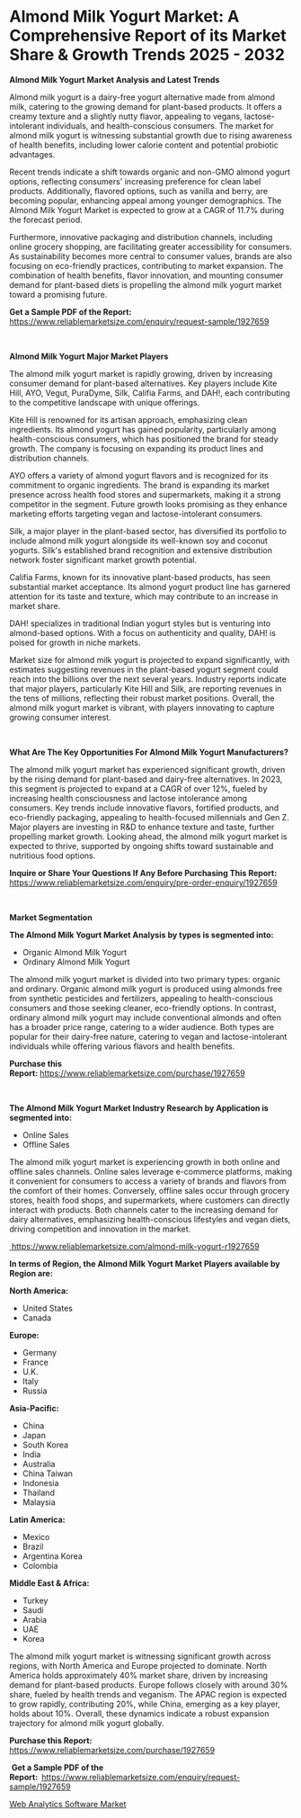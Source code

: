 <p><h1>Almond Milk Yogurt Market: A Comprehensive Report of its Market Share & Growth Trends 2025 - 2032</h1></p><p><strong>Almond Milk Yogurt Market Analysis and Latest Trends</strong></p>
<p><p>Almond milk yogurt is a dairy-free yogurt alternative made from almond milk, catering to the growing demand for plant-based products. It offers a creamy texture and a slightly nutty flavor, appealing to vegans, lactose-intolerant individuals, and health-conscious consumers. The market for almond milk yogurt is witnessing substantial growth due to rising awareness of health benefits, including lower calorie content and potential probiotic advantages.</p><p>Recent trends indicate a shift towards organic and non-GMO almond yogurt options, reflecting consumers' increasing preference for clean label products. Additionally, flavored options, such as vanilla and berry, are becoming popular, enhancing appeal among younger demographics. The Almond Milk Yogurt Market is expected to grow at a CAGR of 11.7% during the forecast period. </p><p>Furthermore, innovative packaging and distribution channels, including online grocery shopping, are facilitating greater accessibility for consumers. As sustainability becomes more central to consumer values, brands are also focusing on eco-friendly practices, contributing to market expansion. The combination of health benefits, flavor innovation, and mounting consumer demand for plant-based diets is propelling the almond milk yogurt market toward a promising future.</p></p>
<p><strong>Get a Sample PDF of the Report:&nbsp;</strong> <a href="https://www.reliablemarketsize.com/enquiry/request-sample/1927659?utm_campaign=1879&utm_medium=2&utm_source=Github&utm_content=ia&utm_term=15012025&utm_id=almond-milk-yogurt">https://www.reliablemarketsize.com/enquiry/request-sample/1927659</a></p>
<p>&nbsp;</p>
<p><strong>Almond Milk Yogurt Major Market Players</strong></p>
<p><p>The almond milk yogurt market is rapidly growing, driven by increasing consumer demand for plant-based alternatives. Key players include Kite Hill, AYO, Vegut, PuraDyme, Silk, Califia Farms, and DAH!, each contributing to the competitive landscape with unique offerings.</p><p>Kite Hill is renowned for its artisan approach, emphasizing clean ingredients. Its almond yogurt has gained popularity, particularly among health-conscious consumers, which has positioned the brand for steady growth. The company is focusing on expanding its product lines and distribution channels.</p><p>AYO offers a variety of almond yogurt flavors and is recognized for its commitment to organic ingredients. The brand is expanding its market presence across health food stores and supermarkets, making it a strong competitor in the segment. Future growth looks promising as they enhance marketing efforts targeting vegan and lactose-intolerant consumers.</p><p>Silk, a major player in the plant-based sector, has diversified its portfolio to include almond milk yogurt alongside its well-known soy and coconut yogurts. Silk's established brand recognition and extensive distribution network foster significant market growth potential.</p><p>Califia Farms, known for its innovative plant-based products, has seen substantial market acceptance. Its almond yogurt product line has garnered attention for its taste and texture, which may contribute to an increase in market share.</p><p>DAH! specializes in traditional Indian yogurt styles but is venturing into almond-based options. With a focus on authenticity and quality, DAH! is poised for growth in niche markets.</p><p>Market size for almond milk yogurt is projected to expand significantly, with estimates suggesting revenues in the plant-based yogurt segment could reach into the billions over the next several years. Industry reports indicate that major players, particularly Kite Hill and Silk, are reporting revenues in the tens of millions, reflecting their robust market positions. Overall, the almond milk yogurt market is vibrant, with players innovating to capture growing consumer interest.</p></p>
<p>&nbsp;</p>
<p><strong>What Are The Key Opportunities For Almond Milk Yogurt Manufacturers?</strong></p>
<p><p>The almond milk yogurt market has experienced significant growth, driven by the rising demand for plant-based and dairy-free alternatives. In 2023, this segment is projected to expand at a CAGR of over 12%, fueled by increasing health consciousness and lactose intolerance among consumers. Key trends include innovative flavors, fortified products, and eco-friendly packaging, appealing to health-focused millennials and Gen Z. Major players are investing in R&D to enhance texture and taste, further propelling market growth. Looking ahead, the almond milk yogurt market is expected to thrive, supported by ongoing shifts toward sustainable and nutritious food options.</p></p>
<p><strong>Inquire or Share Your Questions If Any Before Purchasing This Report:</strong> <a href="https://www.reliablemarketsize.com/enquiry/pre-order-enquiry/1927659?utm_campaign=1879&utm_medium=2&utm_source=Github&utm_content=ia&utm_term=15012025&utm_id=almond-milk-yogurt">https://www.reliablemarketsize.com/enquiry/pre-order-enquiry/1927659</a></p>
<p>&nbsp;</p>
<p><strong>Market Segmentation</strong></p>
<p><strong>The Almond Milk Yogurt Market Analysis by types is segmented into:</strong></p>
<p><ul><li>Organic Almond Milk Yogurt</li><li>Ordinary Almond Milk Yogurt</li></ul></p>
<p><p>The almond milk yogurt market is divided into two primary types: organic and ordinary. Organic almond milk yogurt is produced using almonds free from synthetic pesticides and fertilizers, appealing to health-conscious consumers and those seeking cleaner, eco-friendly options. In contrast, ordinary almond milk yogurt may include conventional almonds and often has a broader price range, catering to a wider audience. Both types are popular for their dairy-free nature, catering to vegan and lactose-intolerant individuals while offering various flavors and health benefits.</p></p>
<p><strong>Purchase this Report:&nbsp;</strong><a href="https://www.reliablemarketsize.com/purchase/1927659?utm_campaign=1879&utm_medium=2&utm_source=Github&utm_content=ia&utm_term=15012025&utm_id=almond-milk-yogurt">https://www.reliablemarketsize.com/purchase/1927659</a></p>
<p>&nbsp;</p>
<p><strong>The Almond Milk Yogurt Market Industry Research by Application is segmented into:</strong></p>
<p><ul><li>Online Sales</li><li>Offline Sales</li></ul></p>
<p><p>The almond milk yogurt market is experiencing growth in both online and offline sales channels. Online sales leverage e-commerce platforms, making it convenient for consumers to access a variety of brands and flavors from the comfort of their homes. Conversely, offline sales occur through grocery stores, health food shops, and supermarkets, where customers can directly interact with products. Both channels cater to the increasing demand for dairy alternatives, emphasizing health-conscious lifestyles and vegan diets, driving competition and innovation in the market.</p></p>
<p><a href="https://www.reliablemarketsize.com/almond-milk-yogurt-r1927659?utm_campaign=1879&utm_medium=2&utm_source=Github&utm_content=ia&utm_term=15012025&utm_id=almond-milk-yogurt">&nbsp;https://www.reliablemarketsize.com/almond-milk-yogurt-r1927659</a></p>
<p><strong>In terms of Region, the Almond Milk Yogurt Market Players available by Region are:</strong></p>
<p>
    <p> <strong> North America: </strong>
        <ul>
            <li>United States</li>
            <li>Canada</li>
        </ul>
        </p> 
    <p> <strong> Europe: </strong>
        <ul>
            <li>Germany</li>
            <li>France</li>
            <li>U.K.</li>
            <li>Italy</li>
            <li>Russia</li>
        </ul>
        </p> 
    <p> <strong> Asia-Pacific: </strong>
        <ul>
            <li>China</li>
            <li>Japan</li>
            <li>South Korea</li>
            <li>India</li>
            <li>Australia</li>
            <li>China Taiwan</li>
            <li>Indonesia</li>
            <li>Thailand</li>
            <li>Malaysia</li>
        </ul>
        </p> 
    <p> <strong> Latin America: </strong>
        <ul>
            <li>Mexico</li>
            <li>Brazil</li>
            <li>Argentina Korea</li>
            <li>Colombia</li>
        </ul>
        </p> 
    <p> <strong> Middle East & Africa: </strong>
        <ul>
            <li>Turkey</li>
            <li>Saudi</li>
            <li>Arabia</li>
            <li>UAE</li>
            <li>Korea</li>
        </ul>
    </p>
    </p>
<p><p>The almond milk yogurt market is witnessing significant growth across regions, with North America and Europe projected to dominate. North America holds approximately 40% market share, driven by increasing demand for plant-based products. Europe follows closely with around 30% share, fueled by health trends and veganism. The APAC region is expected to grow rapidly, contributing 20%, while China, emerging as a key player, holds about 10%. Overall, these dynamics indicate a robust expansion trajectory for almond milk yogurt globally.</p></p>
<p><strong>Purchase this Report: </strong><a href="https://www.reliablemarketsize.com/purchase/1927659?utm_campaign=1879&utm_medium=2&utm_source=Github&utm_content=ia&utm_term=15012025&utm_id=almond-milk-yogurt">https://www.reliablemarketsize.com/purchase/1927659</a></p>
<p>&nbsp;<strong>Get a Sample PDF of the Report:&nbsp;&nbsp;</strong><a href="https://www.reliablemarketsize.com/enquiry/request-sample/1927659?utm_campaign=1879&utm_medium=2&utm_source=Github&utm_content=ia&utm_term=15012025&utm_id=almond-milk-yogurt">https://www.reliablemarketsize.com/enquiry/request-sample/1927659</a></p>
<p><strong></strong></p>
<p><p><a href="https://github.com/FassouRP/Market-Research-Report-List-6/blob/main/web-analytics-software-market.md?utm_campaign=1879&utm_medium=2&utm_source=Github&utm_content=ia&utm_term=15012025&utm_id=almond-milk-yogurt">Web Analytics Software Market</a></p></p>